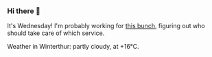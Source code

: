 ### Hi there :wave:

It's Wednesday! I'm probably working for [this bunch](https://github.com/kohofinancial), figuring out who should take care of which service.

Weather in Winterthur: partly cloudy, at +16°C.
